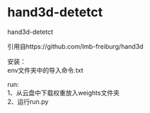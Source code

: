 # hand3d-detetct
hand3d-detetct

引用自https://github.com/lmb-freiburg/hand3d

安装：  
env文件夹中的导入命令.txt

run:  
1、从云盘中下载权重放入weights文件夹   
2、运行run.py
